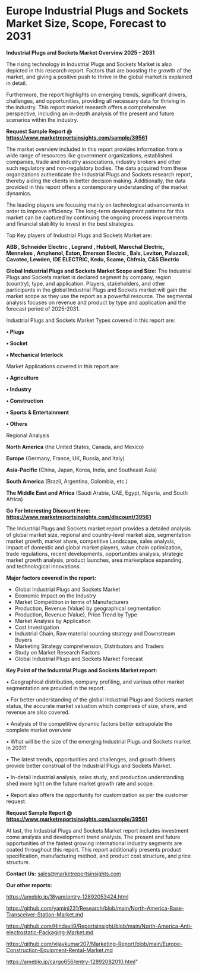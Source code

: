# Europe Industrial Plugs and Sockets Market Size, Scope, Forecast to 2031

<Strong> Industrial Plugs and Sockets Market Overview 2025 - 2031</strong>

The rising technology in Industrial Plugs and Sockets Market is also depicted in this research report. Factors that are boosting the growth of the market, and giving a positive push to thrive in the global market is explained in detail.

Furthermore, the report highlights on emerging trends, significant drivers, challenges, and opportunities, providing all necessary data for thriving in the industry. This report market research offers a comprehensive perspective, including an in-depth analysis of the present and future scenarios within the industry.

<strong>Request Sample Report @ <a href=https://www.marketreportsinsights.com/sample/39561>https://www.marketreportsinsights.com/sample/39561</a></strong>

The market overview included in this report provides information from a wide range of resources like government organizations, established companies, trade and industry associations, industry brokers and other such regulatory and non-regulatory bodies. The data acquired from these organizations authenticate the Industrial Plugs and Sockets research report, thereby aiding the clients in better decision making. Additionally, the data provided in this report offers a contemporary understanding of the market dynamics.

The leading players are focusing mainly on technological advancements in order to improve efficiency. The long-term development patterns for this market can be captured by continuing the ongoing process improvements and financial stability to invest in the best strategies.

Top Key players of Industrial Plugs and Sockets Market are:

<strong>ABB , Schneider Electric , Legrand , Hubbell, Marechal Electric, Mennekes , Amphenol, Eaton, Emerson Electric , Bals, Leviton, Palazzoli, Cavotec, Lewden, IDE ELECTRIC, Kedu, Scame, Chfrsia, C&S Electric</strong>

<strong><b>Global Industrial Plugs and Sockets Market Scope and Size:</b></strong>
The Industrial Plugs and Sockets market is declared segment by company, region (country), type, and application. Players, stakeholders, and other participants in the global Industrial Plugs and Sockets market will gain the market scope as they use the report as a powerful resource. The segmental analysis focuses on revenue and product by type and application and the forecast period of 2025-2031.

Industrial Plugs and Sockets Market Types covered in this report are:

<strong>•  Plugs

•  Socket

•  Mechanical Interlock</strong>

Market Applications covered in this report are:

<strong>•  Agriculture

•  Industry

•  Construction

•  Sports & Entertainment

•  Others</strong> 

Regional Analysis

<strong>North America</strong> (the United States, Canada, and Mexico)

<strong>Europe</strong> (Germany, France, UK, Russia, and Italy)

<strong>Asia-Pacific</strong> (China, Japan, Korea, India, and Southeast Asia)

<strong>South America</strong> (Brazil, Argentina, Colombia, etc.)

<strong>The Middle East and Africa</strong> (Saudi Arabia, UAE, Egypt, Nigeria, and South Africa)

<strong>Go For Interesting Discount Here: <a href=https://www.marketreportsinsights.com/discount/39561>https://www.marketreportsinsights.com/discount/39561</a></strong>

The Industrial Plugs and Sockets market report provides a detailed analysis of global market size, regional and country-level market size, segmentation market growth, market share, competitive Landscape, sales analysis, impact of domestic and global market players, value chain optimization, trade regulations, recent developments, opportunities analysis, strategic market growth analysis, product launches, area marketplace expanding, and technological innovations.

<strong><b>Major factors covered in the report:</b></strong>
<ul>
  <li>Global Industrial Plugs and Sockets Market </li>
  <li>Economic Impact on the Industry</li>
  <li>Market Competition in terms of Manufacturers</li>
  <li>Production, Revenue (Value) by geographical segmentation</li>
  <li>Production, Revenue (Value), Price Trend by Type</li>
  <li>Market Analysis by Application</li>
  <li>Cost Investigation</li>
  <li>Industrial Chain, Raw material sourcing strategy and Downstream Buyers</li>
  <li>Marketing Strategy comprehension, Distributors and Traders</li>
  <li>Study on Market Research Factors</li>
  <li>Global Industrial Plugs and Sockets Market Forecast</li>
</ul>

<strong><b>Key Point of the Industrial Plugs and Sockets Market report:</b></strong>

• Geographical distribution, company profiling, and various other market segmentation are provided in the report.

• For better understanding of the global Industrial Plugs and Sockets market status, the accurate market valuation which comprises of size, share, and revenue are also covered.

• Analysis of the competitive dynamic factors better extrapolate the complete market overview

• What will be the size of the emerging Industrial Plugs and Sockets market in 2031?

• The latest trends, opportunities and challenges, and growth drivers provide better construal of the Industrial Plugs and Sockets Market.

• In-detail industrial analysis, sales study, and production understanding shed more light on the future market growth rate and scope.

• Report also offers the opportunity for customization as per the customer request.

<strong>Request Sample Report @ <a href=https://www.marketreportsinsights.com/sample/39561>https://www.marketreportsinsights.com/sample/39561</a></strong>

At last, the Industrial Plugs and Sockets Market report includes investment come analysis and development trend analysis. The present and future opportunities of the fastest growing international industry segments are coated throughout this report. This report additionally presents product specification, manufacturing method, and product cost structure, and price structure.

<strong>Contact Us:</strong>
sales@marketreportsinsights.com

<strong>Our other reports:</strong>

<a href=https://ameblo.jp/18yam/entry-12892053424.html>https://ameblo.jp/18yam/entry-12892053424.html</a>

<a href=https://github.com/yamini231/Research/blob/main/North-America-Base-Transceiver-Station-Market.md>https://github.com/yamini231/Research/blob/main/North-America-Base-Transceiver-Station-Market.md</a>

<a href=https://github.com/Hindavii9/Reportsinsight/blob/main/North-America-Anti-electrostatic-Packaging-Market.md>https://github.com/Hindavii9/Reportsinsight/blob/main/North-America-Anti-electrostatic-Packaging-Market.md</a>

<a href=https://github.com/vijaykumar207/Marketing-Report/blob/main/Europe-Construction-Equipment-Rental-Market.md>https://github.com/vijaykumar207/Marketing-Report/blob/main/Europe-Construction-Equipment-Rental-Market.md</a>

<a href=https://ameblo.jp/cargo656/entry-12892082010.html>https://ameblo.jp/cargo656/entry-12892082010.html</a>"
